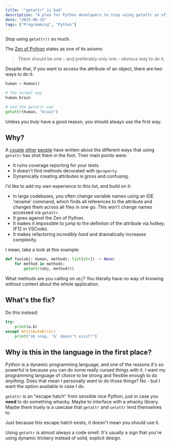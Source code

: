```yaml
---
title: '"getattr" is bad'
description: "A plea for Python developers to stop using getattr so often"
date: "2025-06-15"
tags: ["Programming", "Python"]
---
```


Stop using `getattr()` so much.

The [Zen of Python](https://en.wikipedia.org/wiki/Zen_of_Python) states as one of its axioms:

> There should be one - and preferably only one - obvious way to do it.

Despite that, if you want to access the attribute of an object, there are two ways to do it:

```python
human = Human()

# The normal way
human.brain

# and the getattr way
getattr(human, "brain")
```

Unless you _truly_ have a good reason, you should always use the first way.

## Why?

A [couple](https://jugmac00.github.io/blog/getattr-considered-harmful/) [other](https://hynek.me/articles/hasattr/) [people](https://frostyx.fedorapeople.org/The-Little-Book-of-Python-Anti-Patterns-1.0.pdf) have written about the different ways that using `getattr` has shot them in the foot. Their main points were:

- It ruins coverage reporting for your tests.
- It doesn't find methods decorated with `@property`.
- Dynamically creating attributes is gross and confusing.

I'd like to add my own experience to this list, and build on it:

- In large codebases, you often change variable names using an IDE 'rename' command, which finds all references to the attribute and changes them across all files in one go. This won't change names accessed via `getattr`.
- It goes against the Zen of Python.
- It makes it impossible to jump to the definiton of the attribute via hotkey. (F12 in VSCode).
- It makes refactoring _incredibly hard_ and dramatically increases complexity.

I mean, take a look at this example:

```python
def foo(obj: Human, methods: list[str]) -> None:
    for method in methods:
        getattr(obj, method)()
```

What methods are you calling on `obj`? You literally have no way of knowing without context about the whole application.

## What's the fix?

Do this instead:

```python
try:
    print(a.b)
except AttributeError:
    print("oh snap, 'b' doesn't exist!")
```

## Why is this in the language in the first place?

Python is a dynamic programming language, and one of the reasons it's so powerful is because you can do some really cursed things with it. I want my programming language of choice to be strong and flexible enough to do _anything_. Does that mean I personally _want_ to do those things? No - but I want the option available in case I do.

`getattr` is an "escape hatch" from sensible nice Python, just in case you **need** to do something whacky. Maybe to interface with a whacky library. Maybe there truely is a usecase that `getattr` and `setattr` lend themselves to.

Just because this escape hatch exists, it doesn't mean you should use it.

Using `getattr` is almost always a code smell. It's usually a sign that you're using dynamic trickery instead of solid, explicit design.
